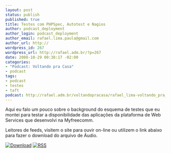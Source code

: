 ```yaml
--- 
layout: post
status: publish
published: true
title: Testes com PHPSpec, Autotest e Nagios
author: podcast_deployment
author_login: podcast_deployment
author_email: rafael.lima.paula@gmail.com
author_url: http://
wordpress_id: 267
wordpress_url: http://rafael.adm.br/?p=267
date: 2008-10-29 00:38:17 -02:00
categories: 
- "Podcast: Voltando pra Casa"
- podcast
tags: 
- podcast
- testes
- taft
podcast: http://rafael.adm.br/voltandopracasa/rafael_lima-voltando_pra_casa-0031.mp3
---
```

Aqui eu falo um pouco sobre o background do esquema de testes que eu montei para testar a disponibilidade das aplica&ccedil;&otilde;es da plataforma de Web Services que desenvolvi na Myfreecomm.

Leitores de feeds, visitem o site para ouvir on-line ou utilizem o link abaixo para fazer o download do arquivo de &Aacute;udio.

<a class="noborder" href="http://rafael.adm.br/voltandopracasa/rafael_lima-voltando_pra_casa-0031.mp3" title="Download"><img src="http://rafael.adm.br/wp-content/themes/rafael_lima-rockinblue/images/download_green.gif" border="0" alt="Download" /></a> <a class="noborder" href="http://feeds.feedburner.com/rafael_lima_podcast" title="RSS"><img src="http://rafael.adm.br/wp-content/themes/rafael_lima-rockinblue/images/icn-feed-16x16.png" border="0" alt="RSS" /></a>

